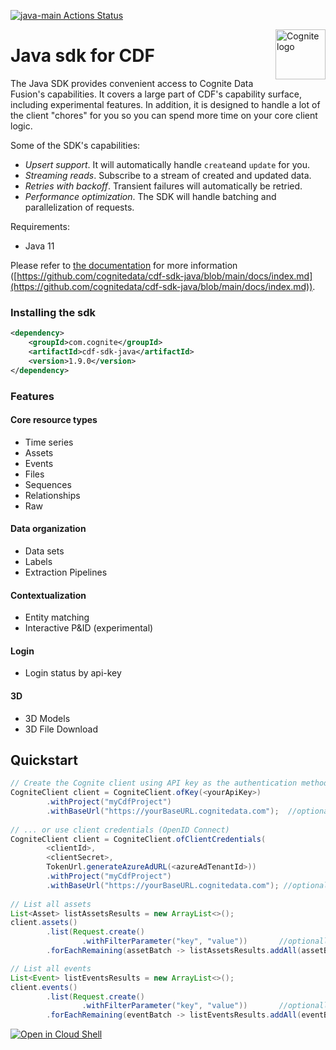 [![java-main Actions Status](https://github.com/cognitedata/cdf-sdk-java/workflows/java-main/badge.svg)](https://github.com/cognitedata/cdf-sdk-java/actions)

<a href="https://cognite.com/">
    <img src="https://raw.githubusercontent.com/cognitedata/cognite-python-docs/master/img/cognite_logo.png" alt="Cognite logo" title="Cognite" align="right" height="80" />
</a>

# Java sdk for CDF

The Java SDK provides convenient access to Cognite Data Fusion's capabilities. It covers a large part of CDF's
capability surface, including experimental features. In addition, it is designed to handle a lot of the client "chores"
for you so you can spend more time on your core client logic.

Some of the SDK's capabilities:
- _Upsert support_. It will automatically handle `create`and `update` for you.
- _Streaming reads_. Subscribe to a stream of created and updated data.
- _Retries with backoff_. Transient failures will automatically be retried.
- _Performance optimization_. The SDK will handle batching and parallelization of requests.

Requirements:
- Java 11

Please refer to [the documentation](https://github.com/cognitedata/cdf-sdk-java/blob/main/docs/index.md) for more
information ([https://github.com/cognitedata/cdf-sdk-java/blob/main/docs/index.md](https://github.com/cognitedata/cdf-sdk-java/blob/main/docs/index.md)).

### Installing the sdk

```xml
<dependency>    
    <groupId>com.cognite</groupId>
    <artifactId>cdf-sdk-java</artifactId>
    <version>1.9.0</version>
</dependency>
```
    
### Features
#### Core resource types
- Time series
- Assets
- Events
- Files
- Sequences
- Relationships
- Raw

#### Data organization
- Data sets
- Labels
- Extraction Pipelines

#### Contextualization
- Entity matching
- Interactive P&ID (experimental)

#### Login
- Login status by api-key

#### 3D
- 3D Models
- 3D File Download

## Quickstart
```java
// Create the Cognite client using API key as the authentication method
CogniteClient client = CogniteClient.ofKey(<yourApiKey>)
        .withProject("myCdfProject")
        .withBaseUrl("https://yourBaseURL.cognitedata.com");  //optional parameter
        
// ... or use client credentials (OpenID Connect)
CogniteClient client = CogniteClient.ofClientCredentials(
        <clientId>,
        <clientSecret>,
        TokenUrl.generateAzureAdURL(<azureAdTenantId>))
        .withProject("myCdfProject")
        .withBaseUrl("https://yourBaseURL.cognitedata.com"); //optional parameter     
        
// List all assets
List<Asset> listAssetsResults = new ArrayList<>();
client.assets()
        .list(Request.create()
                .withFilterParameter("key", "value"))       //optionally add filter parameters
        .forEachRemaining(assetBatch -> listAssetsResults.addAll(assetBatch));        //results are read in batches

// List all events
List<Event> listEventsResults = new ArrayList<>();
client.events()
        .list(Request.create()
                .withFilterParameter("key", "value"))       //optionally add filter parameters
        .forEachRemaining(eventBatch -> listEventsResults.addAll(eventBatch));        //results are read in batches

```


[![Open in Cloud Shell](http://gstatic.com/cloudssh/images/open-btn.svg)](https://console.cloud.google.com/cloudshell/editor?cloudshell_git_repo=https://github.com/cognitedata/cdf-sdk-java.git)
